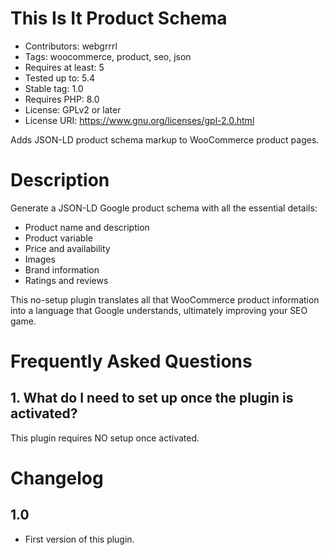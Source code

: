 # This Is It Product Schema
- Contributors: webgrrrl
- Tags: woocommerce, product, seo, json
- Requires at least: 5
- Tested up to: 5.4
- Stable tag: 1.0
- Requires PHP: 8.0
- License: GPLv2 or later
- License URI: https://www.gnu.org/licenses/gpl-2.0.html

Adds JSON-LD product schema markup to WooCommerce product pages.

# Description
Generate a JSON-LD Google product schema with all the essential details:
* Product name and description
* Product variable
* Price and availability
* Images
* Brand information
* Ratings and reviews

This no-setup plugin translates all that WooCommerce product information into a language that Google understands, ultimately improving your SEO game.

# Frequently Asked Questions

## 1. What do I need to set up once the plugin is activated?

This plugin requires NO setup once activated.

# Changelog
## 1.0
* First version of this plugin.
